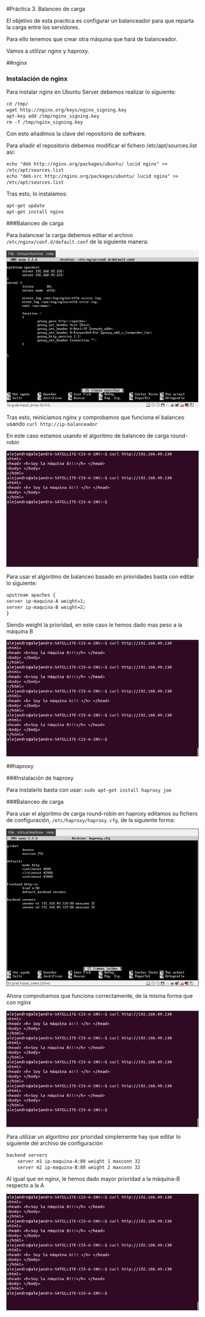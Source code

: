 #Práctica 3. Balanceo de carga

El objetivo de esta practica es configurar un balanceador para que reparta la carga entre los servidores.

Para ello tenemos que crear otra máquina que hará de balanceador.

Vamos a utilizar nginx y haproxy.

##nginx

### Instalación de nginx
Para instalar nginx en Ubuntu Server debemos realizar lo siguiente:

~~~
cd /tmp/
wget http://nginx.org/keys/nginx_signing.key
apt-key add /tmp/nginx_signing.key
rm -f /tmp/nginx_signing.key
~~~

Con esto añadimos la clave del repositorio de software.

Para añadir el repositorio debemos modificar el fichero /etc/apt/sources.list así:

~~~
echo "deb http://nginx.org/packages/ubuntu/ lucid nginx" >> /etc/apt/sources.list
echo "deb-src http://nginx.org/packages/ubuntu/ lucid nginx" >> /etc/apt/sources.list
~~~

Tras esto, lo instalamos:

~~~
apt-get update
apt-get install nginx
~~~

###Balanceo de carga

Para balancear la carga debemos editar el archivo `/etc/nginx/conf.d/default.conf` de la siguiente manera:

![Archivo configuración nginx](Imagenes/configuracion_nginx.png "Archivo configuración nginx")

Tras esto, reiniciamos nginx y comprobamos que funciona el balanceo usando `curl http://ip-balanceador`

En este caso estamos usando el algoritmo de balanceo de carga round-robin

![Balanceo R-R usando nginx](Imagenes/balanceo-nginx.png "Balanceo R-R usando nginx")

Para usar el algoritmo de balanceo basado en prioridades basta con editar lo siguiente:

~~~
upstream apaches {
server ip-maquina-A weight=1;
server ip-maquina-B weight=2;
}
~~~

Siendo weight la prioridad, en este caso le hemos dado mas peso a la máquina B

![Balanceo prioridad usando nginx](Imagenes/balanceo-nginx-prioridad.png "Balanceo prioridad usando nginx")


##haproxy

###Instalación de haproxy

Para instalarlo basta con usar: `sudo apt-get install haproxy joe`

###Balanceo de carga

Para usar el algoritmo de carga round-robin en haproxy editamos su fichero de configuración, `/etc/haproxy/haproxy.cfg`, de la siguiente forma:

![Archivo configuración haproxy](Imagenes/configuracion-haproxy.png "Archivo configuración haproxy")

Ahora comprobamos que funciona correctamente, de la misma forma que con nginx

![Balanceo R-R usando haproxy](Imagenes/balanceo-haproxy-rr.png "Balanceo R-R usando haproxy")

Para utilizar un algoritmo por prioridad simplemente hay que editar lo siguiente del archivo de configuración
~~~
backend servers
    server m1 ip-maquina-A:80 weight 1 maxconn 32
    server m2 ip-maquina-B:80 weight 2 maxconn 32

~~~

Al igual que en nginx, le hemos dado mayor prioridad a la máquina-B respecto a la A

![Balanceo prioridad usando haproxy](Imagenes/balanceo-haproxy-prioridad.png "Balanceo prioridad usando haproxy")








